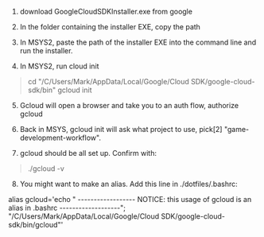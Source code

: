 1) download GoogleCloudSDKInstaller.exe from google

2) In the folder containing the installer EXE, copy the path

3) In MSYS2, paste the path of the installer EXE into the command line and run the installer.

4) In MSYS2, run cloud init

> cd "/C/Users/Mark/AppData/Local/Google/Cloud SDK/google-cloud-sdk/bin"
> gcloud init

5) Gcloud will open a browser and take you to an auth flow, authorize gcloud

6) Back in MSYS, gcloud init will ask what project to use, pick[2] "game-development-workflow".

7) gcloud should be all set up. Confirm with:

> ./gcloud -v

8) You might want to make an alias. Add this line in ./dotfiles/.bashrc:

alias gcloud='echo " ------------------ NOTICE: this usage of gcloud is an alias in .bashrc -------------------"; "/C/Users/Mark/AppData/Local/Google/Cloud SDK/google-cloud-sdk/bin/gcloud"'

